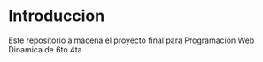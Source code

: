 # Introduccion

Este repositorio almacena el proyecto final para Programacion Web Dinamica de 6to 4ta 